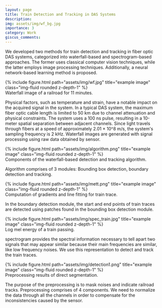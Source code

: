 ```yaml
---
layout: page
title: Train Detection and Tracking in DAS Systems
description: 
img: assets/img/wf_bg.jpg
importance: 3
category: Work
giscus_comments: 
---
```


We developed two methods for train detection and tracking in fiber optic DAS systems, categorized into waterfall-based and spectrogram-based approaches. The former uses classical computer vision techniques, while the latter employs image processing techniques. Additionally, a neural network-based learning method is proposed. 

<div class="row">
    <div class="col-sm mt-3 mt-md-0">
        {% include figure.html path="assets/img/wf.jpg" title="example image" class="img-fluid rounded z-depth-1" %}
    </div>
</div>
<div class="caption">
    Waterfall image of a railroad for 11 minutes. 
</div>


Physical factors, such as temperature and strain, have a notable impact on the acquired signal in the system. In a typical DAS system, the maximum fiber optic cable length is limited to 50 km due to channel attenuation and physical constraints. The system uses a 100 ns pulse, resulting in a 10-meter spatial separation between adjacent channels. Since light travels through fibers at a speed of approximately 2.01 × 10^8 m/s, the system's sampling frequency is 2 kHz. Waterfall images are generated with signal processing using raw data obtained by sensor. 


<div class="row justify-content-sm-center">
    <div class="col-sm mt-3 mt-md-0">
        {% include figure.html path="assets/img/algorithm.png" title="example image" class="img-fluid rounded z-depth-1" %}
    </div>
</div>
<div class="caption">
    Components of the waterfall-based detection and tracking algorithm.
</div>

Algorithm comprises of 3 modules: Bounding box detection, boundary detection and tracking. 

<div class="row justify-content-sm-center">
    <div class="col-sm mt-3 mt-md-0">
        {% include figure.html path="assets/img/mett.png" title="example image" class="img-fluid rounded z-depth-1" %}
    </div>
</div>
<div class="caption">
    Computation of gradients and line fitting for train trace.
</div>

In the boundary detection module, the start and end points of train traces are detected using patches found in the bounding box detection module.

<div class="row">
    <div class="col-sm mt-3 mt-md-0">
        {% include figure.html path="assets/img/spec_train.jpg" title="example image" class="img-fluid rounded z-depth-1" %}
    </div>
</div>
<div class="caption">
    Log mel energy of a train passing.
</div>

 spectrogram provides the spectral information necessary to tell apart two signals that may appear similar because their main frequencies are similar, like low frequency noises. We use this representation to detect and track the train traces.

<div class="row justify-content-sm-center">
    <div class="col-sm mt-3 mt-md-0">
        {% include figure.html path="assets/img/detection1.png" title="example image" class="img-fluid rounded z-depth-1" %}
    </div>
</div>
<div class="caption">
    Preprocessing results of direct segmentation.
</div>

The purpose of the preprocessing is to mask noises and indicate railroad tracks. Preprocessing comprises of 4 components. We need to normalize the data through all the channels in order to compensate for the inconsistencies caused by the sensor.
